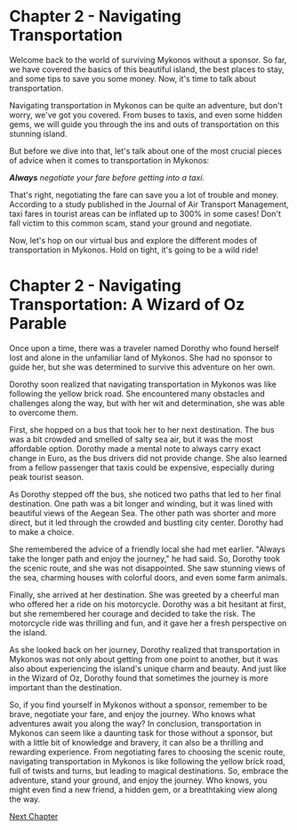 # Chapter 2 - Navigating Transportation

Welcome back to the world of surviving Mykonos without a sponsor. So far, we have covered the basics of this beautiful island, the best places to stay, and some tips to save you some money. Now, it's time to talk about transportation.

Navigating transportation in Mykonos can be quite an adventure, but don't worry, we've got you covered. From buses to taxis, and even some hidden gems, we will guide you through the ins and outs of transportation on this stunning island.

But before we dive into that, let's talk about one of the most crucial pieces of advice when it comes to transportation in Mykonos:

***Always*** *negotiate your fare before getting into a taxi.*

That's right, negotiating the fare can save you a lot of trouble and money. According to a study published in the Journal of Air Transport Management, taxi fares in tourist areas can be inflated up to 300% in some cases! Don't fall victim to this common scam, stand your ground and negotiate.

Now, let's hop on our virtual bus and explore the different modes of transportation in Mykonos. Hold on tight, it's going to be a wild ride!
# Chapter 2 - Navigating Transportation: A Wizard of Oz Parable

Once upon a time, there was a traveler named Dorothy who found herself lost and alone in the unfamiliar land of Mykonos. She had no sponsor to guide her, but she was determined to survive this adventure on her own.

Dorothy soon realized that navigating transportation in Mykonos was like following the yellow brick road. She encountered many obstacles and challenges along the way, but with her wit and determination, she was able to overcome them.

First, she hopped on a bus that took her to her next destination. The bus was a bit crowded and smelled of salty sea air, but it was the most affordable option. Dorothy made a mental note to always carry exact change in Euro, as the bus drivers did not provide change. She also learned from a fellow passenger that taxis could be expensive, especially during peak tourist season.

As Dorothy stepped off the bus, she noticed two paths that led to her final destination. One path was a bit longer and winding, but it was lined with beautiful views of the Aegean Sea. The other path was shorter and more direct, but it led through the crowded and bustling city center. Dorothy had to make a choice.

She remembered the advice of a friendly local she had met earlier. "Always take the longer path and enjoy the journey," he had said. So, Dorothy took the scenic route, and she was not disappointed. She saw stunning views of the sea, charming houses with colorful doors, and even some farm animals.

Finally, she arrived at her destination. She was greeted by a cheerful man who offered her a ride on his motorcycle. Dorothy was a bit hesitant at first, but she remembered her courage and decided to take the risk. The motorcycle ride was thrilling and fun, and it gave her a fresh perspective on the island.

As she looked back on her journey, Dorothy realized that transportation in Mykonos was not only about getting from one point to another, but it was also about experiencing the island's unique charm and beauty. And just like in the Wizard of Oz, Dorothy found that sometimes the journey is more important than the destination.

So, if you find yourself in Mykonos without a sponsor, remember to be brave, negotiate your fare, and enjoy the journey. Who knows what adventures await you along the way?
In conclusion, transportation in Mykonos can seem like a daunting task for those without a sponsor, but with a little bit of knowledge and bravery, it can also be a thrilling and rewarding experience. From negotiating fares to choosing the scenic route, navigating transportation in Mykonos is like following the yellow brick road, full of twists and turns, but leading to magical destinations. So, embrace the adventure, stand your ground, and enjoy the journey. Who knows, you might even find a new friend, a hidden gem, or a breathtaking view along the way.


[Next Chapter](03_Chapter03.md)
